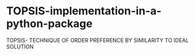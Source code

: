 # TOPSIS-implementation-in-a-python-package
TOPSIS- TECHNIQUE OF ORDER PREFERENCE BY SIMILARITY TO IDEAL SOLUTION
